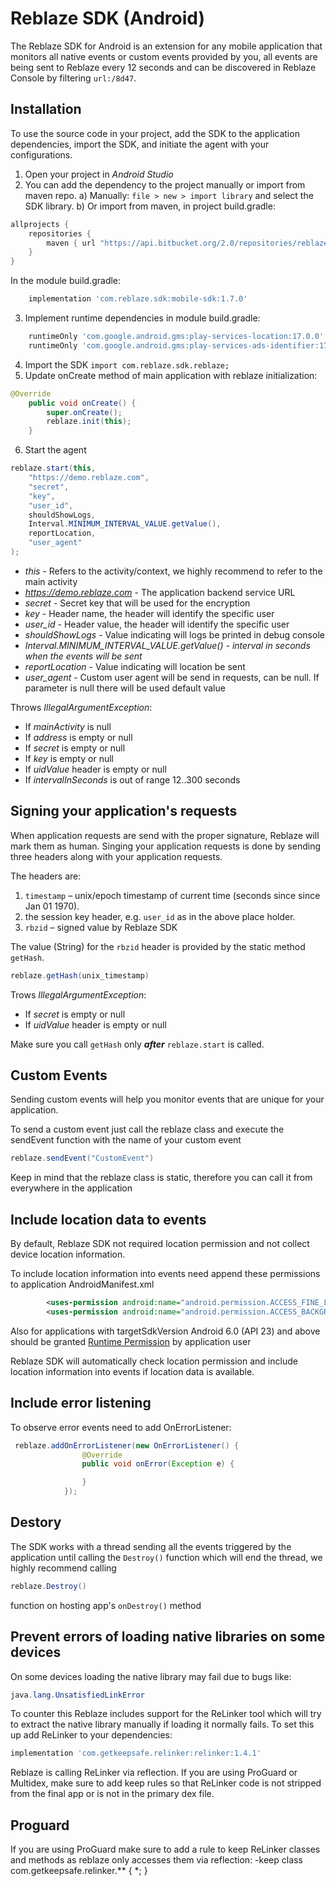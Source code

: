# Reblaze SDK (Android)

The Reblaze SDK for Android is an extension for any mobile application that monitors all native events or custom events provided by you,
all events are being sent to Reblaze every 12 seconds and can be discovered in Reblaze Console by filtering `url:/8d47`.

## Installation
To use the source code in your project, add the SDK to the application dependencies, import the SDK, and initiate the agent with your configurations.

1. Open your project in *Android Studio*
2. You can add the dependency to the project manually or import from maven repo.
    a) Manually: `file > new > import library` and select the SDK library.
    b) Or import from maven, in project build.gradle:
```groovy
allprojects {
    repositories {
        maven { url "https://api.bitbucket.org/2.0/repositories/reblaze/mobilesdk/src/releases/" }
    }
}
```
In the module build.gradle:
```groovy
    implementation 'com.reblaze.sdk:mobile-sdk:1.7.0'
```
3. Implement runtime dependencies in module build.gradle:
```groovy
    runtimeOnly 'com.google.android.gms:play-services-location:17.0.0'
    runtimeOnly 'com.google.android.gms:play-services-ads-identifier:17.0.0'
```
4. Import the SDK `import com.reblaze.sdk.reblaze;`
5. Update onCreate method of main application with reblaze initialization:
```java
@Override
    public void onCreate() {
        super.onCreate();
        reblaze.init(this);
    }
```
6. Start the agent
```java
reblaze.start(this,
    "https://demo.reblaze.com",
    "secret",
    "key",
    "user_id",
    shouldShowLogs,
    Interval.MINIMUM_INTERVAL_VALUE.getValue(),
    reportLocation,
    "user_agent"
);
```
  * *this* - Refers to the activity/context, we highly recommend to refer to the main activity
  * *https://demo.reblaze.com* - The application backend service URL
  * *secret* - Secret key that will be used for the encryption
  * *key* - Header name, the header will identify the specific user
  * *user_id* - Header value, the header will identify the specific user
  * *shouldShowLogs* - Value indicating will logs be printed in debug console
  * *Interval.MINIMUM_INTERVAL_VALUE.getValue() - interval in seconds when the events will be sent*
  * *reportLocation* - Value indicating will location be sent
  * *user_agent* - Custom user agent will be send in requests, can be null. If parameter is null there will be used default value
  
Throws *IllegalArgumentException*:
* If *mainActivity* is null
* If *address* is empty or null
* If *secret* is empty or null
* If *key* is empty or null
* If *uidValue* header is empty or null
* If *intervalInSeconds* is out of range 12..300 seconds

## Signing your application's requests

When application requests are send with the proper signature, Reblaze will mark them as human.
Singing your application requests is done by sending three headers along with your application requests. 

The headers are:
 1. `timestamp` – unix/epoch timestamp of current time (seconds since since Jan 01 1970).
 2. the session key header, e.g. `user_id` as in the above place holder.
 3. `rbzid` – signed value by Reblaze SDK

The value (String) for the `rbzid` header is provided by the static method `getHash`.

```java
reblaze.getHash(unix_timestamp)
```
Trows *IllegalArgumentException*:
* If *secret* is empty or null
* If *uidValue* header is empty or null

Make sure you call `getHash` only **_after_** `reblaze.start` is called.

## Custom Events

Sending custom events will help you monitor events that are unique for your application.

To send a custom event just call the reblaze class and execute the sendEvent function with the name of your custom event
```java
reblaze.sendEvent("CustomEvent")
```

Keep in mind that the reblaze class is static, therefore you can call it from everywhere in the application

## Include location data to events

By default, Reblaze SDK not required location permission and not collect device location information.

To include location information into events need append these permissions to application AndroidManifest.xml

```xml
        <uses-permission android:name="android.permission.ACCESS_FINE_LOCATION" />
        <uses-permission android:name="android.permission.ACCESS_BACKGROUND_LOCATION" />
 ```

Also for applications with targetSdkVersion Android 6.0 (API 23) and above should be granted [Runtime Permission](https://developer.android.com/training/permissions/requesting) by application user

Reblaze SDK will automatically check location permission and include location information into events if location data is available.

## Include error listening

To observe error events need to add OnErrorListener:
```java
 reblaze.addOnErrorListener(new OnErrorListener() {
                @Override
                public void onError(Exception e) {

                }
            });
```

## Destory
The SDK works with a thread sending all the events triggered by the application until calling the `Destroy()` function which will end the thread,
we highly recommend calling
```java
reblaze.Destroy()
```
function on hosting app's `onDestroy()` method

## Prevent errors of loading native libraries on some devices

On some devices loading the native library may fail due to bugs like:
```java
java.lang.UnsatisfiedLinkError
```
To counter this Reblaze includes support for the ReLinker tool which will try to extract the native library manually if loading it normally fails.
To set this up add ReLinker to your dependencies:

```groovy
implementation 'com.getkeepsafe.relinker:relinker:1.4.1'
```
Reblaze is calling ReLinker via reflection. If you are using ProGuard or Multidex, make sure to add keep rules so that ReLinker code is not stripped from the final app or is not in the primary dex file.

## Proguard
If you are using ProGuard make sure to add a rule to keep ReLinker classes and methods as reblaze only accesses them via reflection:
-keep class com.getkeepsafe.relinker.** { *; }
